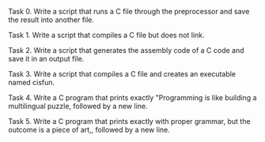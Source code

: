 Task 0. Write a script that runs a C file through the preprocessor and save the result into another file.

Task 1. Write a script that compiles a C file but does not link.

Task 2. Write a script that generates the assembly code of a C code and save it in an output file.

Task 3. Write a script that compiles a C file and creates an executable named cisfun.

Task 4. Write a C program that prints exactly "Programming is like building a multilingual puzzle, followed by a new line.

Task 5. Write a C program that prints exactly with proper grammar, but the outcome is a piece of art,, followed by a new line.


